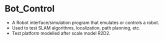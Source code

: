 Bot_Control
===========
- A Robot interface/simulation program that emulates or controls a robot.
- Used to test SLAM algorithms, localization, path planning, etc.
- Test platform modelled after scale model R2D2.
